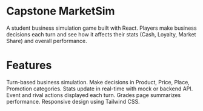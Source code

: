 # Capstone MarketSim
A student business simulation game built with React.
Players make business decisions each turn and see how it affects their stats (Cash, Loyalty, Market Share) and overall performance.

# Features
Turn-based business simulation.
Make decisions in Product, Price, Place, Promotion categories.
Stats update in real-time with mock or backend API.
Event and rival actions displayed each turn.
Grades page summarizes performance.
Responsive design using Tailwind CSS.
